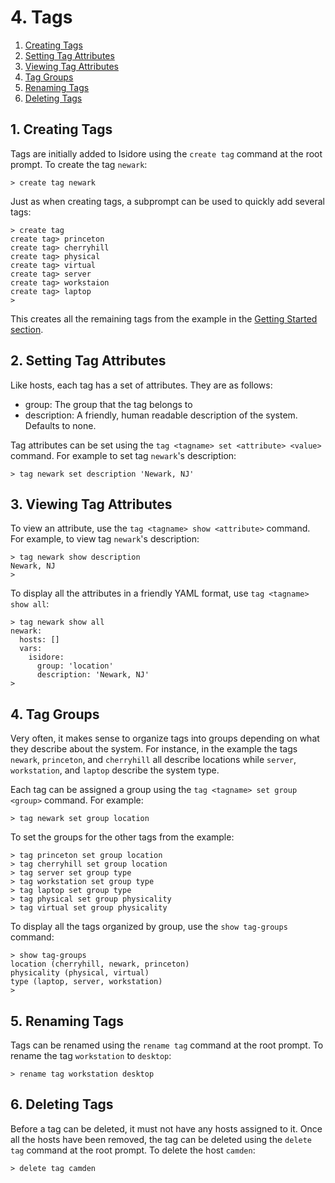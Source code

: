# 4. Tags

1. [Creating Tags](#1-creating-tags)
2. [Setting Tag Attributes](#2-setting-tag-attributes)
3. [Viewing Tag Attributes](#3-viewing-tag-attributes)
4. [Tag Groups](#4-tag-groups)
5. [Renaming Tags](#5-renaming-tags)
6. [Deleting Tags](#6-deleting-tags)

## 1. Creating Tags

Tags are initially added to Isidore using the `create tag` command at the
root prompt. To create the tag `newark`:

    > create tag newark

Just as when creating tags, a subprompt can be used to quickly add several
tags:

    > create tag
    create tag> princeton
    create tag> cherryhill
    create tag> physical
    create tag> virtual
    create tag> server
    create tag> workstaion
    create tag> laptop
    >

This creates all the remaining tags from the example in the
[Getting Started section](getting_started.md).

## 2. Setting Tag Attributes

Like hosts, each tag has a set of attributes. They are as follows:

* group: The group that the tag belongs to
* description: A friendly, human readable description of the system. Defaults
  to none.

Tag attributes can be set using the `tag <tagname> set <attribute> <value>`
command. For example to set tag `newark`'s description:

    > tag newark set description 'Newark, NJ'

## 3. Viewing Tag Attributes

To view an attribute, use the `tag <tagname> show <attribute>` command. For
example, to view tag `newark`'s description:

    > tag newark show description
    Newark, NJ
    >

To display all the attributes in a friendly YAML format, use `tag <tagname> show all`:

    > tag newark show all
    newark:
      hosts: []
      vars:
        isidore:
          group: 'location'
          description: 'Newark, NJ'
    >

## 4. Tag Groups

Very often, it makes sense to organize tags into groups depending on what they
describe about the system. For instance, in the example the tags `newark`,
`princeton`, and `cherryhill` all describe locations while `server`,
`workstation`, and `laptop` describe the system type.

Each tag can be assigned a group using the `tag <tagname> set group <group>`
command. For example:

    > tag newark set group location

To set the groups for the other tags from the example:

    > tag princeton set group location
    > tag cherryhill set group location
    > tag server set group type
    > tag workstation set group type
    > tag laptop set group type
    > tag physical set group physicality
    > tag virtual set group physicality

To display all the tags organized by group, use the `show tag-groups` command:

    > show tag-groups
    location (cherryhill, newark, princeton)
    physicality (physical, virtual)
    type (laptop, server, workstation)
    >

## 5. Renaming Tags

Tags can be renamed using the `rename tag` command at the root prompt. To
rename the tag `workstation` to `desktop`:

    > rename tag workstation desktop

## 6. Deleting Tags

Before a tag can be deleted, it must not have any hosts assigned to it. Once
all the hosts have been removed, the tag can be deleted using the `delete tag`
command at the root prompt. To delete the host `camden`:

    > delete tag camden

